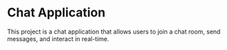 # Chat Application

This project is a chat application that allows users to join a chat room, send messages, and interact in real-time.

